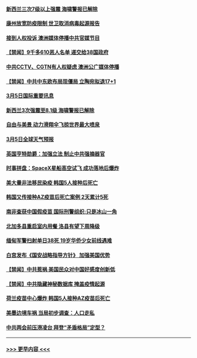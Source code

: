 #### [新西兰三次7级以上强震 海啸警报已解除](../pages/prog202/a103067639.md?t=03060201) 
#### [康州放宽防疫限制 世卫取消病毒起源报告](../pages/prog202/a103067627.md?t=03060201) 
#### [接到人权投诉 澳洲媒体停播中共官媒节目](../pages/prog202/a103067525.md?t=03060201) 
#### [【禁闻】9千多610恶人名单 递交给38国政府](../pages/prog202/a103067593.md?t=03060201) 
#### [中共CCTV、CGTN有人权疑虑 澳洲公广媒体停播](../pages/prog202/a103067601.md?t=03060201) 
#### [【禁闻】中共中东欧布局现僵局 立陶宛拟退17+1](../pages/prog202/a103067543.md?t=03060201) 
#### [3月5日国际重要讯息](../pages/prog202/a103067377.md?t=03060201) 
#### [新西兰3次强震至8.1级 海啸警报已解除](../pages/prog202/a103067178.md?t=03060201) 
#### [自由与美景 动力滑翔伞飞掠世界最大喷泉](../pages/prog202/a103067169.md?t=03060201) 
#### [3月5日全球天气预报](../pages/prog202/a103067106.md?t=03060201) 
#### [英国亨特勋爵：加强立法 制止中共强摘器官](../pages/prog202/a103067101.md?t=03060201) 
#### [时事拼盘：SpaceX星船高空试飞 成功落地后爆炸](../pages/prog202/a103067089.md?t=03060201) 
#### [美大量非法移民染疫 韩国5人接种后死亡](../pages/prog202/a103067072.md?t=03060201) 
#### [韩国又传接种AZ疫苗后死亡案例 2天累计5死](../pages/prog202/a103067040.md?t=03060201) 
#### [南非查获中国假疫苗 国际刑警组织:只是冰山一角](../pages/prog202/a103067025.md?t=03060201) 
#### [北加多县重启室内用餐 洛县有望下周降级](../pages/prog202/a103066926.md?t=03060201) 
#### [缅甸军警扫射单日38死 19岁华侨少女前线遇难](../pages/prog202/a103066930.md?t=03060201) 
#### [白宫发布《国安战略指导方针》 加强美国优势](../pages/prog202/a103066911.md?t=03060201) 
#### [【禁闻】中共惹祸 美国民众对中国好感度创新低](../pages/prog202/a103066891.md?t=03060201) 
#### [【禁闻】中共隐藏神秘数据库 掩盖疫情起源](../pages/prog202/a103066895.md?t=03060201) 
#### [荷兰疫苗中心爆炸 韩国5人接种AZ疫苗后死亡](../pages/prog202/a103066869.md?t=03060201) 
#### [美墨边境车祸 当局初步调查：人口走私](../pages/prog202/a103066797.md?t=03060201) 
#### [中共两会前压港凌台 拜登“矛盾格局”定型？](../pages/prog202/a103066694.md?t=03060201) 

----
#### [ >>> 更早内容 <<< ](../indexes/prog202-earlier.md)
